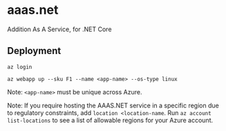 # aaas.net
Addition As A Service, for .NET Core

## Deployment

`az login`

`az webapp up --sku F1 --name <app-name> --os-type linux`

Note: `<app-name>` must be unique across Azure.

Note: If you require hosting the AAAS.NET service in a specific region due to regulatory constraints, add `location <location-name`. Run `az account list-locations` to see a list of allowable regions for your Azure account.
